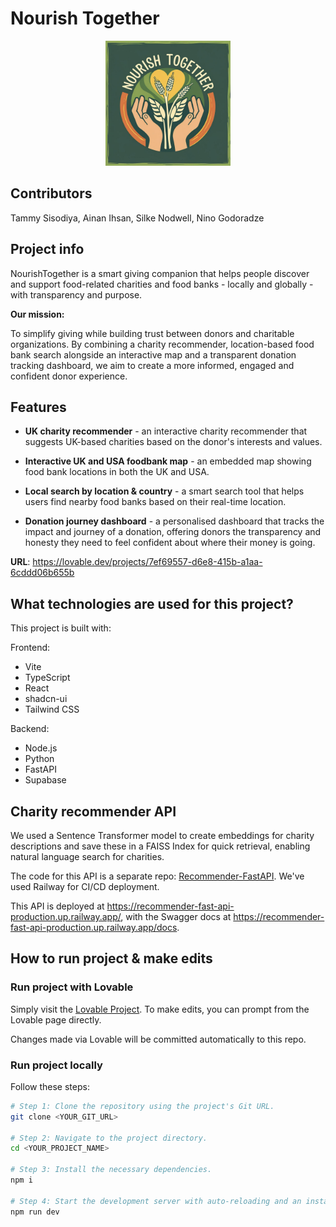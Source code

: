 # Nourish Together

<p align="center">
  <img src="./src/assets/logo.png" alt="Logo" width="200"/>
</p>

## Contributors
Tammy Sisodiya, Ainan Ihsan, Silke Nodwell, Nino Godoradze 

## Project info
NourishTogether is a smart giving companion that helps people discover and support food-related charities and food banks - locally and globally - with transparency and purpose.

**Our mission:**

To simplify giving while building trust between donors and charitable organizations. By combining a charity recommender, location-based food bank search alongside an interactive map and a transparent donation tracking dashboard, we aim to create a more informed, engaged and confident donor experience.

## Features

- **UK charity recommender** - an interactive charity recommender that suggests UK-based charities based on the donor's interests and values.

- **Interactive UK and USA foodbank map** - an embedded map showing food bank locations in both the UK and USA.

- **Local search by location & country** - a smart search tool that helps users find nearby food banks based on their real-time location.

- **Donation journey dashboard** - a personalised dashboard that tracks the impact and journey of a donation, offering donors the transparency and honesty they need to feel confident about where their money is going.

**URL**: https://lovable.dev/projects/7ef69557-d6e8-415b-a1aa-6cddd06b655b

## What technologies are used for this project?

This project is built with:

Frontend: 
- Vite
- TypeScript
- React
- shadcn-ui
- Tailwind CSS

Backend:
- Node.js
- Python
- FastAPI
- Supabase

## Charity recommender API
We used a Sentence Transformer model to create embeddings for charity descriptions and save these in a FAISS Index for quick retrieval, enabling natural language search for charities.

The code for this API is a separate repo: [Recommender-FastAPI](https://github.com/ainanihsan/Recommender-FAST-API/). We've used Railway for CI/CD deployment.

This API is deployed at https://recommender-fast-api-production.up.railway.app/, with the Swagger docs at https://recommender-fast-api-production.up.railway.app/docs.

## How to run project & make edits

### Run project with Lovable

Simply visit the [Lovable Project](https://lovable.dev/projects/7ef69557-d6e8-415b-a1aa-6cddd06b655b). To make edits, you can prompt from the Lovable page directly.

Changes made via Lovable will be committed automatically to this repo.

### Run project locally

Follow these steps:

```sh
# Step 1: Clone the repository using the project's Git URL.
git clone <YOUR_GIT_URL>

# Step 2: Navigate to the project directory.
cd <YOUR_PROJECT_NAME>

# Step 3: Install the necessary dependencies.
npm i

# Step 4: Start the development server with auto-reloading and an instant preview.
npm run dev
```
